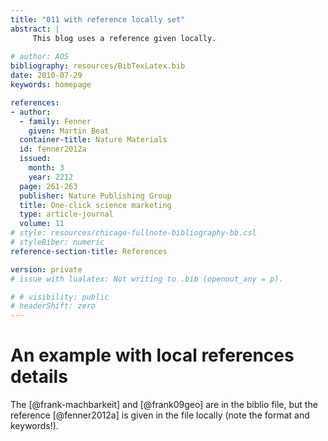 ```yaml
---
title: "011 with reference locally set"
abstract: |
     This blog uses a reference given locally.  
 
# author: AOS
bibliography: resources/BibTexLatex.bib
date: 2010-07-29
keywords: homepage

references:
- author:
  - family: Fenner
    given: Martin Beat
  container-title: Nature Materials
  id: fenner2012a
  issued:
    month: 3
    year: 2212
  page: 261-263
  publisher: Nature Publishing Group
  title: One-click science marketing
  type: article-journal
  volume: 11
# style: resources/chicago-fullnote-bibliography-bb.csl
# styleBiber: numeric
reference-section-title: References

version: private
# issue with lualatex: Not writing to .bib (openout_any = p).

# # visibility: public
# headerShift: zero
---
```


# An example with local references details

The [@frank-machbarkeit] and [@frank09geo] are in the biblio file, but the reference [@fenner2012a] is given in the file locally (note the format and keywords!).

 

